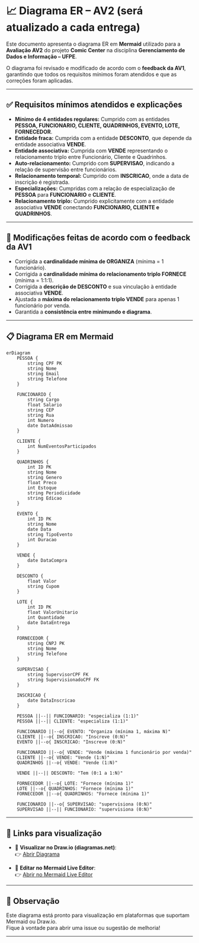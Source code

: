 
# 📈 Diagrama ER – AV2 (será atualizado a cada entrega)

Este documento apresenta o diagrama ER em **Mermaid** utilizado para a **Avaliação AV2** do projeto **Comic Center** na disciplina **Gerenciamento de Dados e Informação – UFPE**.

O diagrama foi revisado e modificado de acordo com o **feedback da AV1**, garantindo que todos os requisitos mínimos foram atendidos e que as correções foram aplicadas.

---

## ✅ Requisitos mínimos atendidos e explicações

- **Mínimo de 4 entidades regulares:** Cumprido com as entidades **PESSOA, FUNCIONARIO, CLIENTE, QUADRINHOS, EVENTO, LOTE, FORNECEDOR**.
- **Entidade fraca:** Cumprida com a entidade **DESCONTO**, que depende da entidade associativa **VENDE**.
- **Entidade associativa:** Cumprida com **VENDE** representando o relacionamento triplo entre Funcionário, Cliente e Quadrinhos.
- **Auto-relacionamento:** Cumprido com **SUPERVISAO**, indicando a relação de supervisão entre funcionários.
- **Relacionamento temporal:** Cumprido com **INSCRICAO**, onde a data de inscrição é registrada.
- **Especializações:** Cumpridas com a relação de especialização de **PESSOA** para **FUNCIONARIO** e **CLIENTE**.
- **Relacionamento triplo:** Cumprido explicitamente com a entidade associativa **VENDE** conectando **FUNCIONARIO, CLIENTE e QUADRINHOS**.

---

## 🔧 Modificações feitas de acordo com o feedback da AV1

- Corrigida a **cardinalidade mínima de ORGANIZA** (mínima = 1 funcionário).
- Corrigida a **cardinalidade mínima do relacionamento triplo FORNECE** (mínima = 1:1:1).
- Corrigida a **descrição de DESCONTO** e sua vinculação à entidade associativa **VENDE**.
- Ajustada a **máxima do relacionamento triplo VENDE** para apenas 1 funcionário por venda.
- Garantida a **consistência entre minimundo e diagrama**.

---

## 📋 Diagrama ER em Mermaid

```mermaid
erDiagram
    PESSOA {
        string CPF PK
        string Nome
        string Email
        string Telefone
    }

    FUNCIONARIO {
        string Cargo
        float Salario
        string CEP
        string Rua
        int Numero
        date DataAdmissao
    }

    CLIENTE {
        int NumEventosParticipados
    }

    QUADRINHOS {
        int ID PK
        string Nome
        string Genero
        float Preco
        int Estoque
        string Periodicidade
        string Edicao
    }

    EVENTO {
        int ID PK
        string Nome
        date Data
        string TipoEvento
        int Duracao
    }

    VENDE {
        date DataCompra
    }

    DESCONTO {
        float Valor
        string Cupom
    }

    LOTE {
        int ID PK
        float ValorUnitario
        int Quantidade
        date DataEntrega
    }

    FORNECEDOR {
        string CNPJ PK
        string Nome
        string Telefone
    }

    SUPERVISAO {
        string SupervisorCPF FK
        string SupervisionadoCPF FK
    }

    INSCRICAO {
        date DataInscricao
    }

    PESSOA ||--|| FUNCIONARIO: "especializa (1:1)"
    PESSOA ||--|| CLIENTE: "especializa (1:1)"

    FUNCIONARIO ||--o{ EVENTO: "Organiza (mínima 1, máxima N)"
    CLIENTE ||--o{ INSCRICAO: "Inscreve (0:N)"
    EVENTO ||--o{ INSCRICAO: "Inscreve (0:N)"

    FUNCIONARIO ||--o{ VENDE: "Vende (máxima 1 funcionário por venda)"
    CLIENTE ||--o{ VENDE: "Vende (1:N)"
    QUADRINHOS ||--o{ VENDE: "Vende (1:N)"

    VENDE ||--|| DESCONTO: "Tem (0:1 a 1:N)"

    FORNECEDOR ||--o{ LOTE: "Fornece (mínima 1)"
    LOTE ||--o{ QUADRINHOS: "Fornece (mínima 1)"
    FORNECEDOR ||--o{ QUADRINHOS: "Fornece (mínima 1)"

    FUNCIONARIO ||--o{ SUPERVISAO: "supervisiona (0:N)"
    SUPERVISAO ||--|| FUNCIONARIO: "supervisiona (0:N)"
```

---

## 🔗 Links para visualização

- 📄 **Visualizar no Draw.io (diagramas.net)**:  
👉 [Abrir Diagrama](https://viewer.diagrams.net/?tags=%7B%7D&lightbox=1&highlight=0000ff&edit=_blank&layers=1&nav=1&title=Diagrama%20ER&dark=auto#Uhttps%3A%2F%2Fdrive.google.com%2Fuc%3Fid%3D1z9cHzAu5elWG1Sr_yfaFSnkrfjwySuP5%26export%3Ddownload)

- 📝 **Editar no Mermaid Live Editor**:  
👉 [Abrir no Mermaid Live Editor](https://mermaid.live/edit#pako:eNqdVs1ym0gQfpXOVKVKrsIuCSu2zE0FaJdNDARsH7Z0mRJjZWphhsyAK4ntY_IAOeeSU0573Cfwm-RJdgaQhARyVNFJNP11f9M_H3OPFjwhyEJEOBQvBc7mDNTv5UuIyPuSSlpwyJ7-ZTTjFrisoAlOiARBlmWKhfo3CN04DqYGzK592wv8aeQFBthvPNe_cg14ez11Is__M4gNcG-UTb18E-g3syDyXdt1guhonfPnt89wWWeDhMAYSE_GY7DLLBc04S9qYM0A7usn_ZOFoGwJdjiD8HXH7POMdIxuhmnasV6RlNxy1rg_zln9p3XWvrRYLPnGeptyXECMFXvKu85u2LFFJd7YKCvALzMiWtgEFwQcXOBpklEpMd_h15S_za0J496pknIZYlHQBc1xwuUOdtOxXbjnHFzNPwjbIlzXIBRkwbdjurLg78tugJCoYiWKou5-t1nqTefQ9Xj9Dul1Obv9pzmvS7Yd1SkF7jJoJni1JoCl5AuKC3qHYXBDWEKOutOrWDtbnVqzsblyxL_IcauJwMAhcsEVzZ4EjhvbwU5l6n7c4JSL7kSWOc92suqV_UVlWyGvGS22h137vy1xQ7rnrOo8asN3D7vRiL4188O_Dh7IPYvcVHNaFvxYkBQvKGc40_2GQVzmRNwpCVSmnrLG16Eb3XjxtE8CVlgutAbNXu910MET3nba5RZt0ypIlnOBUxh4TC4EueubKc-P7cizt6mta10B6f7xlTlRU5vST_jpx9N_lcYTNckYfn75CrOSaTZP31V_lc6nVLHqo9CI8sPD8fHDQ1swLZgjskkBg5E1OpqjPlQjY3sRrW9Vu0YSFBGm1Y3Krl7r2Py-UQsdOhBLzJq4_prJSkIb93VFNWJVeRgMW4hGfw4HPNtmQfOU71eNnhNVQqKzVZhnT_Oca0v_D_Bua1jTtZXeaMQVyfSZR4Chi2ptd5NJy4yGzbhgZLGTqtKgxnFDcq97N_oBoL3F3Wy7xsrW9m73tKUK_aPfD0UGWqruIqsQJTGQ-tqr64h6RNX-zlHxjihRQzpAgsU_GvKoMDlmf3OerWCCl8t3q4cy1wvf3OqQdYtTqV10C4XNS1YgazwyqxjIukcfkGWaFyfDM3Nkno6Hw4k5uRgb6COyRkPz5NXZ2XhimsPJ8OLi_OzRQJ-qtMOTV6PJ6dg8H5-ejybK4dRAJFF3RnFZXyur2-Xj_zZRHEI)

---

## 📌 Observação

Este diagrama está pronto para visualização em plataformas que suportam Mermaid ou Draw.io.  
Fique à vontade para abrir uma issue ou sugestão de melhoria!

---
